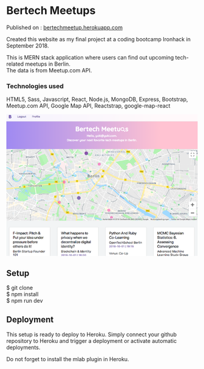 # Bertech Meetups

Published on : [bertechmeetup.herokuapp.com](https://bertechmeetup.herokuapp.com/)

Created this website as my final project at a coding bootcamp Ironhack in September 2018. 

This is MERN stack application where users can find out upcoming tech-related meetups in Berlin.  
The data is from Meetup.com API.

### Technologies used

HTML5, Sass, Javascript, React, Node.js, MongoDB, Express, Bootstrap, Meetup.com API, Google Map API, Reactstrap, google-map-react

<img src="./screenshot.png">

## Setup

$ git clone  
$ npm install  
$ npm run dev  

## Deployment

This setup is ready to deploy to Heroku. Simply connect your github repository to Heroku and trigger a deployment or activate automatic deployments.

Do not forget to install the mlab plugin in Heroku.

